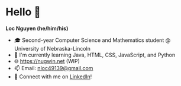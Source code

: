# Hello 👋

**Loc Nguyen (he/him/his)**

- 🎓 Second-year Computer Science and Mathematics student @ University of Nebraska-Lincoln 
- 🌱 I'm currently learning Java, HTML, CSS, JavaScript, and Python
- 🌐 https://nugwin.net (WIP)
- 📫 Email: [nloc49139@gmail.com](mailto:nloc49139@gmail.com)
- 🔗 Connect with me on [LinkedIn](https://www.linkedin.com/in/locnugwin/)!
